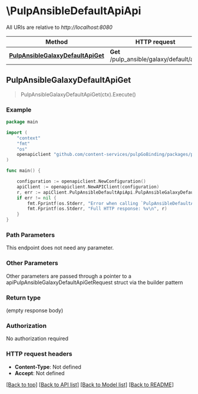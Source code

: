 # \PulpAnsibleDefaultApiApi

All URIs are relative to *http://localhost:8080*

Method | HTTP request | Description
------------- | ------------- | -------------
[**PulpAnsibleGalaxyDefaultApiGet**](PulpAnsibleDefaultApiApi.md#PulpAnsibleGalaxyDefaultApiGet) | **Get** /pulp_ansible/galaxy/default/api/ | 



## PulpAnsibleGalaxyDefaultApiGet

> PulpAnsibleGalaxyDefaultApiGet(ctx).Execute()





### Example

```go
package main

import (
    "context"
    "fmt"
    "os"
    openapiclient "github.com/content-services/pulpGoBinding/packages/pulpGoBinding"
)

func main() {

    configuration := openapiclient.NewConfiguration()
    apiClient := openapiclient.NewAPIClient(configuration)
    r, err := apiClient.PulpAnsibleDefaultApiApi.PulpAnsibleGalaxyDefaultApiGet(context.Background()).Execute()
    if err != nil {
        fmt.Fprintf(os.Stderr, "Error when calling `PulpAnsibleDefaultApiApi.PulpAnsibleGalaxyDefaultApiGet``: %v\n", err)
        fmt.Fprintf(os.Stderr, "Full HTTP response: %v\n", r)
    }
}
```

### Path Parameters

This endpoint does not need any parameter.

### Other Parameters

Other parameters are passed through a pointer to a apiPulpAnsibleGalaxyDefaultApiGetRequest struct via the builder pattern


### Return type

 (empty response body)

### Authorization

No authorization required

### HTTP request headers

- **Content-Type**: Not defined
- **Accept**: Not defined

[[Back to top]](#) [[Back to API list]](../README.md#documentation-for-api-endpoints)
[[Back to Model list]](../README.md#documentation-for-models)
[[Back to README]](../README.md)

